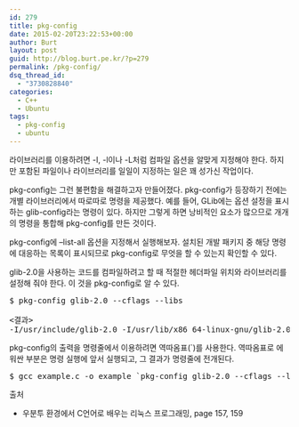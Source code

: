 ```yaml
---
id: 279
title: pkg-config
date: 2015-02-20T23:22:53+00:00
author: Burt
layout: post
guid: http://blog.burt.pe.kr/?p=279
permalink: /pkg-config/
dsq_thread_id:
  - "3730828840"
categories:
  - C++
  - Ubuntu
tags:
  - pkg-config
  - ubuntu
---
```

라이브러리를 이용하려면 -I, -l이나 -L처럼 컴파일 옵션을 알맞게 지정해야 한다. 하지만 포함된 파일이나 라이브러리를 일일이 지정하는 일은 꽤 성가신 작업이다. <!--more-->

pkg-config는 그런 불편함을 해결하고자 만들어졌다. pkg-config가 등장하기 전에는 개별 라이브러리에서 따로따로 명령을 제공했다. 예를 들어, GLib에는 옵션 설정을 표시하는 glib-config라는 명령이 있다. 하지만 그렇게 하면 낭비적인 요소가 많으므로 개개의 명령을 통합해 pkg-config를 만든 것이다.

pkg-config에 &#8211;list-all 옵션을 지정해서 실행해보자. 설치된 개발 패키지 중 해당 명령에 대응하는 목록이 표시되므로 pkg-config로 무엇을 할 수 있는지 확인할 수 있다.

glib-2.0을 사용하는 코드를 컴파일하려고 할 때 적절한 헤더파일 위치와 라이브러리를 설정해 줘야 한다. 이 것을 pkg-config로 알 수 있다.

<pre class="lang:default decode:true ">$ pkg-config glib-2.0 --cflags --libs

&lt;결과&gt;
-I/usr/include/glib-2.0 -I/usr/lib/x86_64-linux-gnu/glib-2.0/include  -lglib-2.0</pre>

pkg-config의 출력을 명령줄에서 이용하려면 역따옴표(\`)를 사용한다. 역따옴표로 에워싼 부분은 명령 실행에 앞서 실행되고, 그 결과가 명령줄에 전개된다.

<pre class="lang:default decode:true ">$ gcc example.c -o example `pkg-config glib-2.0 --cflags --libs`</pre>

출처

  * 우분투 환경에서 C언어로 배우는 리눅스 프로그래밍, page 157, 159